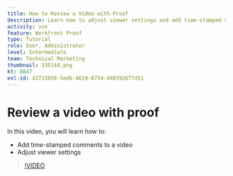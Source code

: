 ```yaml
---
title: How to Review a Video with Proof
description: Learn how to adjust viewer settings and add time-stamped comments to a video using  proofing in [!DNL  Workfront].
activity: use
feature: Workfront Proof
type: Tutorial
role: User, Administrator
level: Intermediate
team: Technical Marketing
thumbnail: 335144.png
kt: 8847
exl-id: 42715056-5edb-4619-8754-d48392677d51
---
```

# Review a video with proof

In this video, you will learn how to:

* Add time-stamped comments to a video
* Adjust viewer settings

>[!VIDEO](https://video.tv.adobe.com/v/335144/?quality=12)

<!--
## Learn more
* Review a video proof
-->
